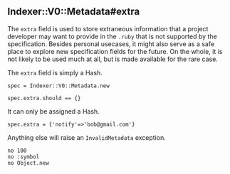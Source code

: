 ## Indexer::V0::Metadata#extra

The `extra` field is used to store extraneous information that
a project developer may want to provide in the `.ruby` that is
not supported by the specification. Besides personal usecases,
it might also serve as a safe place to explore new specification
fields for the future. On the whole, it is not likely to be used
much at all, but is made available for the rare case.

The `extra` field is simply a Hash.

    spec = Indexer::V0::Metadata.new

    spec.extra.should == {}

It can only be assigned a Hash.

    spec.extra = {'notify'=>'bob@gmail.com'}

Anything else will raise an `InvalidMetadata` exception.

    no 100
    no :symbol
    no Object.new

